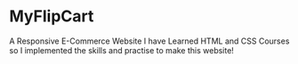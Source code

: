 # MyFlipCart
A Responsive E-Commerce Website
I have Learned HTML and CSS Courses so I implemented the skills and practise to make this website!
